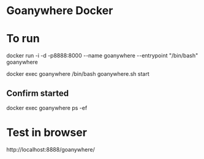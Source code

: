 # Goanywhere Docker


# To run

docker run -i -d -p8888:8000 --name goanywhere --entrypoint "/bin/bash" goanywhere

docker exec goanywhere /bin/bash goanywhere.sh start

## Confirm started

docker exec goanywhere ps -ef

# Test in browser

http://localhost:8888/goanywhere/
